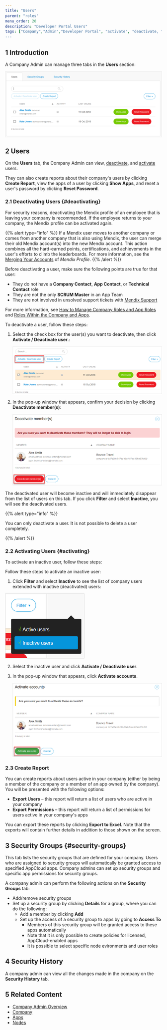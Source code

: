 ```yaml
---
title: "Users"
parent: "roles"
menu_order: 20
description: "Developer Portal Users"
tags: ["Company","Admin","Developer Portal", "activate", "deactivate, "users"]
---
```


## 1 Introduction

A Company Admin can manage three tabs in the **Users** section:

![](attachments/companyadmin/user-settings.png)

## 2 Users

On the **Users** tab, the Company Admin can view, [deactivate](#deactivating), and [activate](#activating) users. 

They can also create reports about their company's users by clicking **Create Report**, view the apps of a user by clicking **Show Apps**, and reset a user's password by clicking **Reset Password**.

### 2.1 Deactivating Users {#deactivating}

For security reasons, deactivating the Mendix profile of an employee that is leaving your company is recommended. If the employee returns to your company, the Mendix profile can be activated again. 

{{% alert type="info" %}}
If a Mendix user moves to another company or comes from another company that is also using Mendix, the user can merge their old Mendix account(s) into the new Mendix account. This action combines all the hard-earned points, certifications, and achievements in the user's efforts to climb the leaderboards. For more information, see the [Merging Your Accounts](/general/mendix-profile#merging) of *Mendix Profile*.
{{% /alert %}}

Before deactivating a user, make sure the following points are true for that user:

* They do not have a **Company Contact**, **App Contact**, or **Technical Contact** role
* They are not the only **SCRUM Master** in an App Team
* They are not involved in unsolved support tickets with [Mendix Support](https://support.mendix.com)

For more information, see [How to Manage Company Roles and App Roles](/developerportal/howto/change-roles) and [Roles Within the Company and Apps](/developerportal/general/roles).

To deactivate a user, follow these steps:

1.  Select the check box for the user(s) you want to deactivate, then click **Activate / Deactivate user**.:

	![](attachments/companyadmin/deactivate-select.png)

2.  In the pop-up window that appears, confirm your decision by clicking **Deactivate member(s)**:

	![](attachments/companyadmin/deactivate-confirm.png)

The deactivated user will become inactive and will immediately disappear from the list of users on this tab. If you click **Filter** and select **Inactive**, you will see the deactivated users.

{{% alert type="info" %}}

You can only deactivate a user. It is not possible to delete a user completely.

{{% /alert %}}

### 2.2 Activating Users {#activating}

To activate an inactive user, follow these steps:

Follow these steps to activate an inactive user:    

1.  Click **Filter** and select **Inactive** to see the list of company users extended with inactive (deactivated) users:

![](attachments/companyadmin/deactivate-filter2.png)

2. Select the inactive user and click **Activate / Deactivate user**.
3. In the pop-up window that appears, click **Activate accounts**.         

    ![](attachments/companyadmin/activate.png) 

### 2.3 Create Report

You can create reports about users active in your company (either by being a member of the company or a member of an app owned by the company). You will be presented with the following options:

* **Export Users** – this report will return a list of users who are active in your company
* **Export Permissions** – this report will return a list of permissions for users active in your company's apps

You can export these reports by clicking **Export to Excel**. Note that the exports will contain further details in addition to those shown on the screen.

## 3 Security Groups {#security-groups}

This tab lists the security groups that are defined for your company. Users who are assigned to security groups will automatically be granted access to specified AppCloud apps. Company admins can set up security groups and specific app permissions for security groups.

A company admin can perform the following actions on the **Security Groups** tab:

*   Add/remove security groups
*   Set up a security group by clicking **Details** for a group, where you can do the following:
    * Add a member by clicking **Add**
    * Set up the access of a security group to apps by going to **Access To**
        * Members of this security group will be granted access to these apps automatically
        * Note that it is only possible to create policies for licensed, AppCloud-enabled apps
        * It is possible to select specific node evironments and user roles

## 4 Security History

A company admin can view all the changes made in the company on the **Security History** tab.

## 5 Related Content

* [Company Admin Overview](companyadmin-overview)
* [Company](company)
* [Apps](apps)
* [Nodes](nodes)
